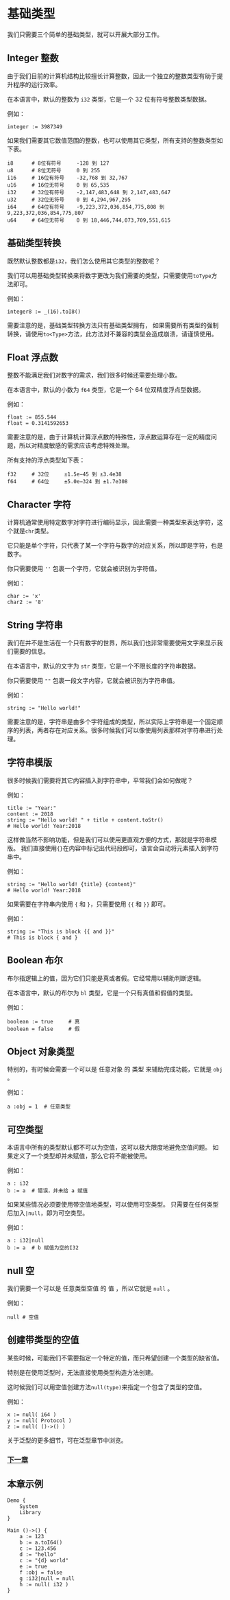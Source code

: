 # 基础类型
我们只需要三个简单的基础类型，就可以开展大部分工作。

## Integer 整数
由于我们目前的计算机结构比较擅长计算整数，因此一个独立的整数类型有助于提升程序的运行效率。

在本语言中，默认的整数为 `i32` 类型，它是一个 32 位有符号整数类型数据。

例如：
```
integer := 3987349
```

如果我们需要其它数值范围的整数，也可以使用其它类型，所有支持的整数类型如下表。
```
i8      # 8位有符号  	-128 到 127
u8      # 8位无符号 	0 到 255
i16     # 16位有符号 	-32,768 到 32,767
u16     # 16位无符号 	0 到 65,535
i32     # 32位有符号 	-2,147,483,648 到 2,147,483,647
u32     # 32位无符号    0 到 4,294,967,295
i64     # 64位有符号    -9,223,372,036,854,775,808 到 9,223,372,036,854,775,807
u64     # 64位无符号    0 到 18,446,744,073,709,551,615
```
## 基础类型转换
既然默认整数都是`i32`，我们怎么使用其它类型的整数呢？

我们可以用基础类型转换来将数字更改为我们需要的类型，只需要使用`toType`方法即可。

例如：
```
integer8 := _(16).toI8()
```

需要注意的是，基础类型转换方法只有基础类型拥有，
如果需要所有类型的强制转换，请使用`to<Type>`方法，此方法对不兼容的类型会造成崩溃，请谨慎使用。

## Float 浮点数  
整数不能满足我们对数字的需求，我们很多时候还需要处理小数。

在本语言中，默认的小数为 `f64` 类型，它是一个 64 位双精度浮点型数据。

例如：
```
float := 855.544
float = 0.3141592653
```

需要注意的是，由于计算机计算浮点数的特殊性，浮点数运算存在一定的精度问题，所以对精度敏感的需求应该考虑特殊处理。

所有支持的浮点类型如下表：
```
f32     # 32位     ±1.5e−45 到 ±3.4e38
f64     # 64位     ±5.0e−324 到 ±1.7e308
```
## Character 字符
计算机通常使用特定数字对字符进行编码显示，因此需要一种类型来表达字符，这个就是`chr`类型。

它只能是单个字符，只代表了某一个字符与数字的对应关系，所以即是字符，也是数字。

你只需要使用 `''` 包裹一个字符，它就会被识别为字符值。

例如：
```
char := 'x'
char2 := '8'
```
## String 字符串  
我们在并不是生活在一个只有数字的世界，所以我们也非常需要使用文字来显示我们需要的信息。

在本语言中，默认的文字为 `str` 类型，它是一个不限长度的字符串数据。

你只需要使用 `""` 包裹一段文字内容，它就会被识别为字符串值。

例如：
```
string := "Hello world!"
```

需要注意的是，字符串是由多个字符组成的类型，所以实际上字符串是一个固定顺序的列表，两者存在对应关系。很多时候我们可以像使用列表那样对字符串进行处理。
## 字符串模版
很多时候我们需要将其它内容插入到字符串中，平常我们会如何做呢？

例如：
```
title := "Year:"
content := 2018
string := "Hello world! " + title + content.toStr()
# Hello world! Year:2018
```

这样做当然不影响功能，但是我们可以使用更直观方便的方式，那就是字符串模版。
我们直接使用`{}`在内容中标记出代码段即可，语言会自动将元素插入到字符串中。

例如：
```
string := "Hello world! {title} {content}"
# Hello world! Year:2018 
```

如果需要在字符串内使用 `{` 和 `}`，只需要使用 `{{` 和 `}}` 即可。

例如：
```
string := "This is block {{ and }}"
# This is block { and }
```
## Boolean 布尔  
布尔指逻辑上的值，因为它们只能是真或者假。它经常用以辅助判断逻辑。

在本语言中，默认的布尔为 `bl` 类型，它是一个只有真值和假值的类型。

例如：
```
boolean := true     # 真  
boolean = false     # 假  
```
## Object 对象类型  
特别的，有时候会需要一个可以是 任意对象 的 类型 来辅助完成功能，它就是 `obj` 。

例如：
```
a :obj = 1  # 任意类型
```
## 可空类型
本语言中所有的类型默认都不可以为空值，这可以极大限度地避免空值问题。
如果定义了一个类型却并未赋值，那么它将不能被使用。

例如：
```
a : i32
b := a  # 错误，并未给 a 赋值
```

如果某些情况必须要使用带空值地类型，可以使用可空类型。
只需要在任何类型后加入`|null`，即为可空类型。

例如：
```
a : i32|null
b := a  # b 赋值为空的I32
```

## null 空 
我们需要一个可以是 任意类型空值 的 值 ，所以它就是 `null` 。

例如：
```
null # 空值
```
## 创建带类型的空值
某些时候，可能我们不需要指定一个特定的值，而只希望创建一个类型的缺省值。

特别是在使用泛型时，无法直接使用类型构造方法创建。

这时候我们可以用空值创建方法`null(type)`来指定一个包含了类型的空值。

例如：
```
x := null( i64 )
y := null( Protocol )
z := null( ()->() )
```
关于泛型的更多细节，可在泛型章节中浏览。

### [下一章](操作符.md)

## 本章示例
```
Demo {
    System
    Library
}

Main ()->() {
    a := 123
    b := a.toI64()
    c := 123.456
    d := "hello"
    c := "{d} world"
    e := true
    f :obj = false
    g :i32|null = null
    h := null( i32 ) 
}
```